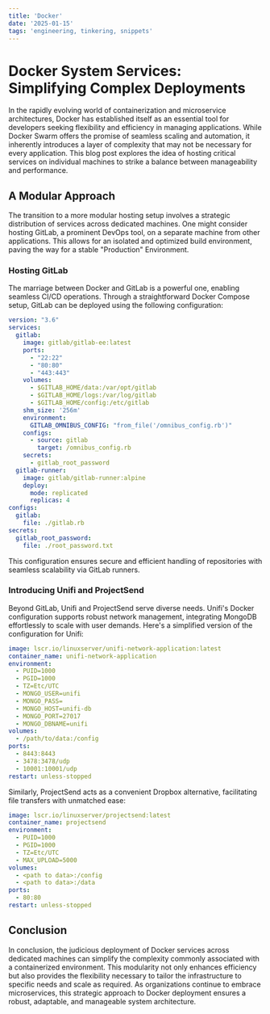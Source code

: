 ```yaml
---
title: 'Docker'
date: '2025-01-15'
tags: 'engineering, tinkering, snippets'
---
```


# Docker System Services: Simplifying Complex Deployments

In the rapidly evolving world of containerization and microservice architectures, Docker has established itself as an essential tool for developers seeking flexibility and efficiency in managing applications. While Docker Swarm offers the promise of seamless scaling and automation, it inherently introduces a layer of complexity that may not be necessary for every application. This blog post explores the idea of hosting critical services on individual machines to strike a balance between manageability and performance.

## A Modular Approach

The transition to a more modular hosting setup involves a strategic distribution of services across dedicated machines. One might consider hosting GitLab, a prominent DevOps tool, on a separate machine from other applications. This allows for an isolated and optimized build environment, paving the way for a stable "Production" Environment.

### Hosting GitLab

The marriage between Docker and GitLab is a powerful one, enabling seamless CI/CD operations. Through a straightforward Docker Compose setup, GitLab can be deployed using the following configuration:

```yaml
version: "3.6"
services:
  gitlab:
    image: gitlab/gitlab-ee:latest
    ports:
      - "22:22"
      - "80:80"
      - "443:443"
    volumes:
      - $GITLAB_HOME/data:/var/opt/gitlab
      - $GITLAB_HOME/logs:/var/log/gitlab
      - $GITLAB_HOME/config:/etc/gitlab
    shm_size: '256m'
    environment:
      GITLAB_OMNIBUS_CONFIG: "from_file('/omnibus_config.rb')"
    configs:
      - source: gitlab
        target: /omnibus_config.rb
    secrets:
      - gitlab_root_password
  gitlab-runner:
    image: gitlab/gitlab-runner:alpine
    deploy:
      mode: replicated
      replicas: 4
configs:
  gitlab:
    file: ./gitlab.rb
secrets:
  gitlab_root_password:
    file: ./root_password.txt
```

This configuration ensures secure and efficient handling of repositories with seamless scalability via GitLab runners.

### Introducing Unifi and ProjectSend

Beyond GitLab, Unifi and ProjectSend serve diverse needs. Unifi's Docker configuration supports robust network management, integrating MongoDB effortlessly to scale with user demands. Here's a simplified version of the configuration for Unifi:

```yaml
image: lscr.io/linuxserver/unifi-network-application:latest
container_name: unifi-network-application
environment:
  - PUID=1000
  - PGID=1000
  - TZ=Etc/UTC
  - MONGO_USER=unifi
  - MONGO_PASS=
  - MONGO_HOST=unifi-db
  - MONGO_PORT=27017
  - MONGO_DBNAME=unifi
volumes:
  - /path/to/data:/config
ports:
  - 8443:8443
  - 3478:3478/udp
  - 10001:10001/udp
restart: unless-stopped
```

Similarly, ProjectSend acts as a convenient Dropbox alternative, facilitating file transfers with unmatched ease:

```yaml
image: lscr.io/linuxserver/projectsend:latest
container_name: projectsend
environment:
  - PUID=1000
  - PGID=1000
  - TZ=Etc/UTC
  - MAX_UPLOAD=5000
volumes:
  - <path to data>:/config
  - <path to data>:/data
ports:
  - 80:80
restart: unless-stopped
```

## Conclusion

In conclusion, the judicious deployment of Docker services across dedicated machines can simplify the complexity commonly associated with a containerized environment. This modularity not only enhances efficiency but also provides the flexibility necessary to tailor the infrastructure to specific needs and scale as required. As organizations continue to embrace microservices, this strategic approach to Docker deployment ensures a robust, adaptable, and manageable system architecture.
